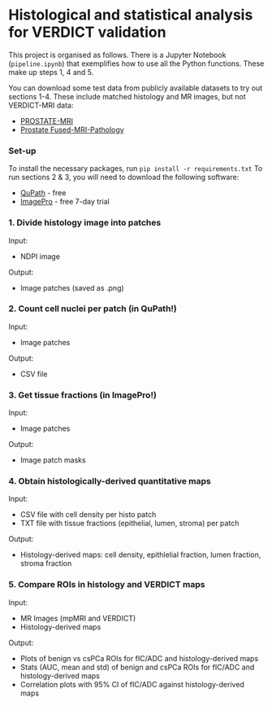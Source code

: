 # Histological and statistical analysis for VERDICT validation

This project is organised as follows. There is a Jupyter Notebook (```pipeline.ipynb```) that exemplifies how to use all the Python functions. These make up steps 1, 4 and 5. 

You can download some test data from publicly available datasets to try out sections 1-4. These include matched histology and MR images, but not VERDICT-MRI data:
- [PROSTATE-MRI](https://www.cancerimagingarchive.net/collection/prostate-mri/)
- [Prostate Fused-MRI-Pathology](https://www.cancerimagingarchive.net/collection/prostate-fused-mri-pathology/)

### Set-up
To install the necessary packages, run ```pip install -r requirements.txt```
To run sections 2 & 3, you will need to download the following software:
- [QuPath](https://qupath.github.io/) - free
- [ImagePro](https://my.mediacy.com/support/updates) - free 7-day trial

### 1. Divide histology image into patches

Input: 
- NDPI image

Output: 
- Image patches (saved as .png)

### 2. Count cell nuclei per patch (in QuPath!)

Input: 
- Image patches

Output:
- CSV file 

### 3. Get tissue fractions (in ImagePro!)

Input:
- Image patches

Output:
- Image patch masks

### 4. Obtain histologically-derived quantitative maps

Input:
- CSV file with cell density per histo patch
- TXT file with tissue fractions (epithelial, lumen, stroma) per patch

Output:
- Histology-derived maps: cell density, epithlelial fraction, lumen fraction, stroma fraction

### 5. Compare ROIs in histology and VERDICT maps

Input:
- MR Images (mpMRI and VERDICT)
- Histology-derived maps

Output:
- Plots of benign vs csPCa ROIs for fIC/ADC and histology-derived maps
- Stats (AUC, mean and std) of benign and csPCa ROIs for fIC/ADC and histology-derived maps
- Correlation plots with 95% CI of fIC/ADC against histology-derived maps

